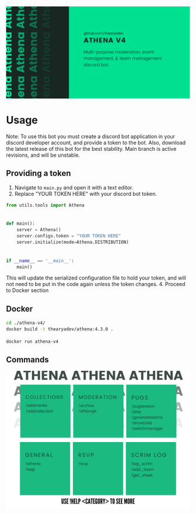 ![Athena](https://raw.githubusercontent.com/thearyadev/Athena/main/graphics/athena.png)
# Usage
Note: To use this bot you must create a discord bot application in your discord developer account, and provide a token to the bot. Also, download the latest release of this bot for the best stability. Main branch is active revisions, and will be unstable.

## Providing a token

1. Navigate to `main.py` and open it with a text editor.
2. Replace "YOUR TOKEN HERE" with your discord bot token.
```python
from utils.tools import Athena


def main():
    server = Athena()
    server.configs.token = "YOUR TOKEN HERE"
    server.initialize(mode=Athena.DISTRIBUTION)


if __name__ == '__main__':
    main()

```


This will update the serialized configuration file to hold your token, and will not need to be put in the code again unless the token changes.
4. Proceed to Docker section
## Docker
```bash
cd ./athena-v4/
docker build -t thearyadev/athena:4.3.0 .

docker run athena-v4
```


## Commands
![Commands](https://raw.githubusercontent.com/thearyadev/Athena/main/graphics/help.png)
